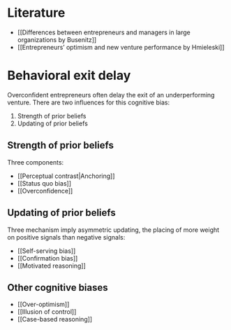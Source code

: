 # Literature
- [[Differences between entrepreneurs and managers in large organizations by Busenitz]]
- [[Entrepreneurs’ optimism and new venture performance by Hmieleski]]
# Behavioral exit delay
Overconfident entrepreneurs often delay the exit of an underperforming venture. There are two influences for this cognitive bias:
1. Strength of prior beliefs
2. Updating of prior beliefs
## Strength of prior beliefs
Three components:
- [[Perceptual contrast|Anchoring]]
- [[Status quo bias]]
- [[Overconfidence]]
## Updating of prior beliefs
Three mechanism imply asymmetric updating, the placing of more weight on positive signals than negative signals:
- [[Self-serving bias]]
- [[Confirmation bias]]
- [[Motivated reasoning]]
## Other cognitive biases
- [[Over-optimism]]
- [[Illusion of control]]
- [[Case-based reasoning]]